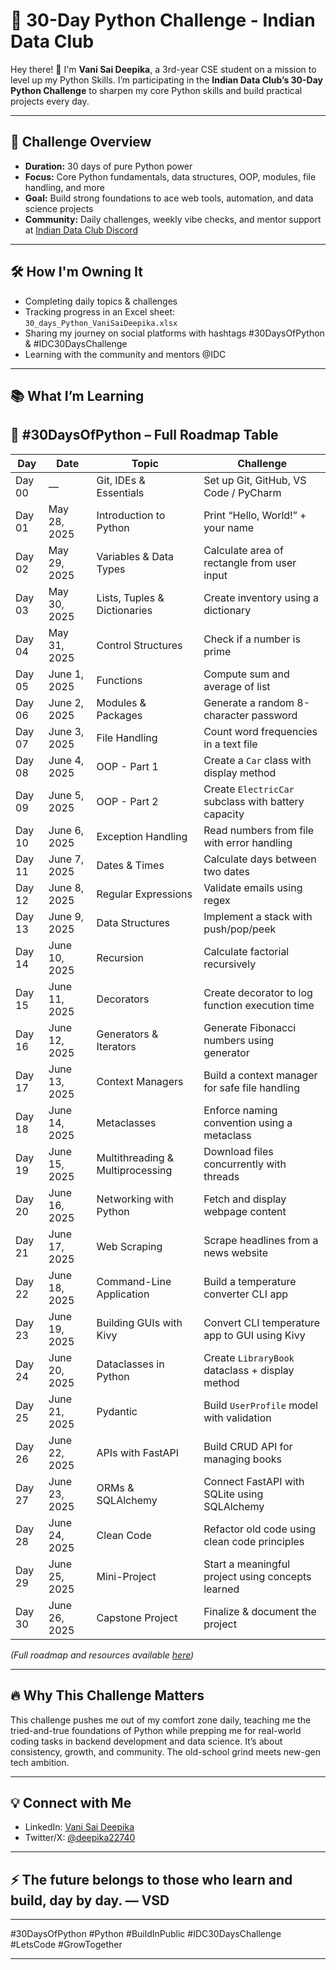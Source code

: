# 🚀 30-Day Python Challenge - Indian Data Club

Hey there! 👋 I'm **Vani Sai Deepika**, a 3rd-year CSE student on a mission to level up my Python Skills. I’m participating in the **Indian Data Club’s 30-Day Python Challenge** to sharpen my core Python skills and build practical projects every day.

---

## 📅 Challenge Overview

- **Duration:** 30 days of pure Python power  
- **Focus:** Core Python fundamentals, data structures, OOP, modules, file handling, and more  
- **Goal:** Build strong foundations to ace web tools, automation, and data science projects  
- **Community:** Daily challenges, weekly vibe checks, and mentor support at [Indian Data Club Discord](https://discord.com/channels/1298526897788944474/1374612960105988208)  

---

## 🛠️ How I'm Owning It

- Completing daily topics & challenges  
- Tracking progress in an Excel sheet: `30_days_Python_VaniSaiDeepika.xlsx`  
- Sharing my journey on social platforms with hashtags #30DaysOfPython & #IDC30DaysChallenge  
- Learning with the community and mentors @IDC  

---

## 📚 What I’m Learning

## 📌 #30DaysOfPython – Full Roadmap Table

| Day      | Date         | Topic                          | Challenge                                                                 |
|----------|--------------|--------------------------------|---------------------------------------------------------------------------|
| Day 00   | —            | Git, IDEs & Essentials         | Set up Git, GitHub, VS Code / PyCharm                                    |
| Day 01   | May 28, 2025 | Introduction to Python         | Print “Hello, World!” + your name                                        |
| Day 02   | May 29, 2025 | Variables & Data Types         | Calculate area of rectangle from user input                              |
| Day 03   | May 30, 2025 | Lists, Tuples & Dictionaries   | Create inventory using a dictionary                                      |
| Day 04   | May 31, 2025 | Control Structures             | Check if a number is prime                                               |
| Day 05   | June 1, 2025 | Functions                      | Compute sum and average of list                                          |
| Day 06   | June 2, 2025 | Modules & Packages             | Generate a random 8-character password                                   |
| Day 07   | June 3, 2025 | File Handling                  | Count word frequencies in a text file                                    |
| Day 08   | June 4, 2025 | OOP - Part 1                   | Create a `Car` class with display method                                 |
| Day 09   | June 5, 2025 | OOP - Part 2                   | Create `ElectricCar` subclass with battery capacity                      |
| Day 10   | June 6, 2025 | Exception Handling             | Read numbers from file with error handling                               |
| Day 11   | June 7, 2025 | Dates & Times                  | Calculate days between two dates                                         |
| Day 12   | June 8, 2025 | Regular Expressions            | Validate emails using regex                                              |
| Day 13   | June 9, 2025 | Data Structures                | Implement a stack with push/pop/peek                                     |
| Day 14   | June 10, 2025| Recursion                      | Calculate factorial recursively                                          |
| Day 15   | June 11, 2025| Decorators                     | Create decorator to log function execution time                          |
| Day 16   | June 12, 2025| Generators & Iterators         | Generate Fibonacci numbers using generator                               |
| Day 17   | June 13, 2025| Context Managers               | Build a context manager for safe file handling                           |
| Day 18   | June 14, 2025| Metaclasses                    | Enforce naming convention using a metaclass                              |
| Day 19   | June 15, 2025| Multithreading & Multiprocessing | Download files concurrently with threads                             |
| Day 20   | June 16, 2025| Networking with Python         | Fetch and display webpage content                                        |
| Day 21   | June 17, 2025| Web Scraping                   | Scrape headlines from a news website                                     |
| Day 22   | June 18, 2025| Command-Line Application       | Build a temperature converter CLI app                                    |
| Day 23   | June 19, 2025| Building GUIs with Kivy        | Convert CLI temperature app to GUI using Kivy                            |
| Day 24   | June 20, 2025| Dataclasses in Python          | Create `LibraryBook` dataclass + display method                          |
| Day 25   | June 21, 2025| Pydantic                       | Build `UserProfile` model with validation                                |
| Day 26   | June 22, 2025| APIs with FastAPI              | Build CRUD API for managing books                                        |
| Day 27   | June 23, 2025| ORMs & SQLAlchemy              | Connect FastAPI with SQLite using SQLAlchemy                             |
| Day 28   | June 24, 2025| Clean Code                     | Refactor old code using clean code principles                            |
| Day 29   | June 25, 2025| Mini-Project                   | Start a meaningful project using concepts learned                        |
| Day 30   | June 26, 2025| Capstone Project               | Finalize & document the project                                          |



*(Full roadmap and resources available [here](https://www.notion.so/30DaysOfPython-202efbc5b4ff80c89a5ce4a8bf070134?pvs=21))*  

---

## 🔥 Why This Challenge Matters

This challenge pushes me out of my comfort zone daily, teaching me the tried-and-true foundations of Python while prepping me for real-world coding tasks in backend development and data science. It’s about consistency, growth, and community. The old-school grind meets new-gen tech ambition.

---

## 💡 Connect with Me
 
- LinkedIn: [Vani Sai Deepika](https://www.linkedin.com/in/vani-sai-deepika-7b29b62bb) 
- Twitter/X: [@deepika22740](https://x.com/deepika22740)

---

## ⚡ The future belongs to those who learn and build, day by day. — VSD

---

#30DaysOfPython #Python #BuildInPublic #IDC30DaysChallenge #LetsCode #GrowTogether 

---


